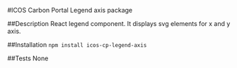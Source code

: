 #ICOS Carbon Portal Legend axis package

##Description
React legend component. It displays svg elements for x and y axis.

##Installation
`npm install icos-cp-legend-axis`

##Tests
None